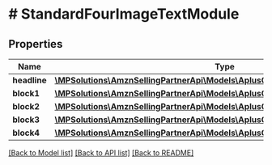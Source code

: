 # # StandardFourImageTextModule

## Properties

Name | Type | Description | Notes
------------ | ------------- | ------------- | -------------
**headline** | [**\MPSolutions\AmznSellingPartnerApi\Models\AplusContent\TextComponent**](TextComponent.md) |  | [optional]
**block1** | [**\MPSolutions\AmznSellingPartnerApi\Models\AplusContent\StandardImageTextBlock**](StandardImageTextBlock.md) |  | [optional]
**block2** | [**\MPSolutions\AmznSellingPartnerApi\Models\AplusContent\StandardImageTextBlock**](StandardImageTextBlock.md) |  | [optional]
**block3** | [**\MPSolutions\AmznSellingPartnerApi\Models\AplusContent\StandardImageTextBlock**](StandardImageTextBlock.md) |  | [optional]
**block4** | [**\MPSolutions\AmznSellingPartnerApi\Models\AplusContent\StandardImageTextBlock**](StandardImageTextBlock.md) |  | [optional]

[[Back to Model list]](../../README.md#models) [[Back to API list]](../../README.md#endpoints) [[Back to README]](../../README.md)
